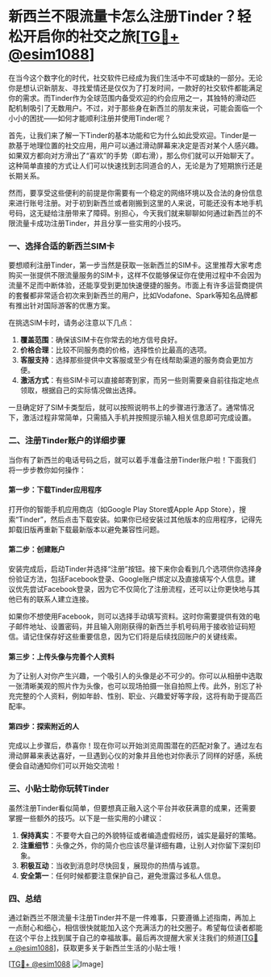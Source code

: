 # 新西兰不限流量卡怎么注册Tinder？轻松开启你的社交之旅[[TG💪+ @esim1088](https://t.me/s/esim1088)]

在当今这个数字化的时代，社交软件已经成为我们生活中不可或缺的一部分。无论你是想认识新朋友、寻找爱情还是仅仅为了打发时间，一款好的社交软件都能满足你的需求。而Tinder作为全球范围内备受欢迎的约会应用之一，其独特的滑动匹配机制吸引了无数用户。不过，对于那些身在新西兰的朋友来说，可能会面临一个小小的困扰——如何才能顺利注册并使用Tinder呢？

首先，让我们来了解一下Tinder的基本功能和它为什么如此受欢迎。Tinder是一款基于地理位置的社交应用，用户可以通过滑动屏幕来决定是否对某个人感兴趣。如果双方都向对方滑出了“喜欢”的手势（即右滑），那么你们就可以开始聊天了。这种简单直接的方式让人们可以快速找到志同道合的人，无论是为了短期旅行还是长期关系。

然而，要享受这些便利的前提是你需要有一个稳定的网络环境以及合法的身份信息来进行账号注册。对于初到新西兰或者刚搬到这里的人来说，可能还没有本地手机号码，这无疑给注册带来了障碍。别担心，今天我们就来聊聊如何通过新西兰的不限流量卡成功注册Tinder，并且分享一些实用的小技巧。

### 一、选择合适的新西兰SIM卡

要想顺利注册Tinder，第一步当然是获取一张新西兰的SIM卡。这里推荐大家考虑购买一张提供不限流量服务的SIM卡，这样不仅能够保证你在使用过程中不会因为流量不足而中断体验，还能享受到更加快速便捷的服务。市面上有许多运营商提供的套餐都非常适合初次来到新西兰的用户，比如Vodafone、Spark等知名品牌都有推出针对国际游客的优惠方案。

在挑选SIM卡时，请务必注意以下几点：
1. **覆盖范围**：确保该SIM卡在你常去的地方信号良好。
2. **价格合理**：比较不同服务商的价格，选择性价比最高的选项。
3. **客服支持**：选择那些提供中文客服或至少有在线帮助渠道的服务商会更加方便。
4. **激活方式**：有些SIM卡可以直接邮寄到家，而另一些则需要亲自前往指定地点领取，根据自己的实际情况做出选择。

一旦确定好了SIM卡类型后，就可以按照说明书上的步骤进行激活了。通常情况下，激活过程非常简单，只需插入手机并按照提示输入相关信息即可完成设置。

### 二、注册Tinder账户的详细步骤

当你有了新西兰的电话号码之后，就可以着手准备注册Tinder账户啦！下面我们将一步步教你如何操作：

#### 第一步：下载Tinder应用程序
打开你的智能手机应用商店（如Google Play Store或Apple App Store），搜索“Tinder”，然后点击下载安装。如果你已经安装过其他版本的应用程序，记得先卸载旧版再重新下载最新版本以避免兼容性问题。

#### 第二步：创建账户
安装完成后，启动Tinder并选择“注册”按钮。接下来你会看到几个选项供你选择身份验证方法，包括Facebook登录、Google账户绑定以及直接填写个人信息。建议优先尝试Facebook登录，因为它不仅简化了注册流程，还可以让你更快地与其他已有的联系人建立连接。

如果你不想使用Facebook，则可以选择手动填写资料。这时你需要提供有效的电子邮件地址、设置密码，并且输入刚刚获得的新西兰手机号码用于接收验证码短信。请记住保存好这些重要信息，因为它们将是后续找回账户的关键线索。

#### 第三步：上传头像与完善个人资料
为了让别人对你产生兴趣，一个吸引人的头像是必不可少的。你可以从相册中选取一张清晰美观的照片作为头像，也可以现场拍摄一张自拍照上传。此外，别忘了补充完整的个人资料，例如年龄、性别、职业、兴趣爱好等字段，这将有助于提高匹配率。

#### 第四步：探索附近的人
完成以上步骤后，恭喜你！现在你可以开始浏览周围潜在的匹配对象了。通过左右滑动屏幕来表达喜好，一旦遇到心仪的对象并且他也对你表示了同样的好感，系统便会自动通知你们可以开始交流啦！

### 三、小贴士助你玩转Tinder

虽然注册Tinder看似简单，但要想真正融入这个平台并收获满意的成果，还需要掌握一些额外的技巧。以下是一些实用的小建议：

1. **保持真实**：不要夸大自己的外貌特征或者编造虚假经历，诚实是最好的策略。
2. **注重细节**：头像之外，你的简介也应该尽量详细有趣，让别人对你留下深刻印象。
3. **积极互动**：当收到消息时尽快回复，展现你的热情与诚意。
4. **安全第一**：任何时候都要注意保护自己，避免泄露过多私人信息。

### 四、总结

通过新西兰不限流量卡注册Tinder并不是一件难事，只要遵循上述指南，再加上一点耐心和细心，相信很快就能加入这个充满活力的社交圈子。希望每位读者都能在这个平台上找到属于自己的幸福故事。最后再次提醒大家关注我们的频道[[TG💪+ @esim1088](https://t.me/s/esim1088)]，获取更多关于新西兰生活的小贴士哦！

[[TG💪+ @esim1088](https://t.me/s/esim1088) ![Image](https://i.postimg.cc/4NQfJmqS/Snipaste-2025-05-13-00-14-12.png)]